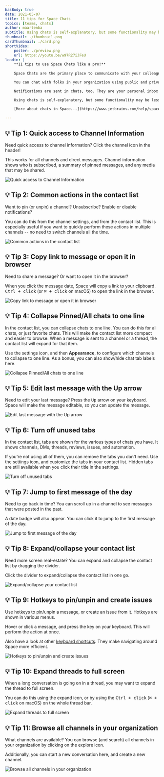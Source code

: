 ```yaml
---
hasBody: true
date: 2021-05-07
title: 11 tips for Space Chats
topics: [teams, chats]
author: maartenba
subtitle: Using chats is self-explanatory, but some functionality may be lesser-known. Not with these tips!
thumbnail: ./thumbnail.png
cardThumbnail: ./card.png
shortVideo:
    poster: ./preview.png
    url: https://youtu.be/w97R27iJFeU
leadin: |
    **11 tips to use Space Chats like a pro!**
    
    Space Chats are the primary place to communicate with your colleagues, and stay up-to-date.

    You can chat with folks in your organization using public and private channels, and use direct messages to have private chats with one or more people.

    Notifications are sent in chats, too. They are your personal inbox for notifications, requests, and alerts.

    Using chats is self-explanatory, but some functionality may be lesser-known. Let's look at 11 tips to use Space Chats like a pro! 

    [More about chats in Space...](https://www.jetbrains.com/help/space/chats.html)
    
---
```


## 💡 Tip 1: Quick access to Channel Information

Need quick access to channel information? Click the channel icon in the header!

This works for all channels and direct messages. Channel information shows who is subscribed, a summary of pinned messages, and any media that may be shared.

![Quick access to Channel Information](tip01-quick-access-to-channel-info.png)

## 💡 Tip 2: Common actions in the contact list

Want to pin (or unpin) a channel? Unsubscribe? Enable or disable notifications?

You can do this from the channel settings, and from the contact list.
This is especially useful if you want to quickly perform these actions in multiple channels -- no need to switch channels all the time. 

![Common actions in the contact list](tip02-common-actions-in-contact-list.png) 

## 💡 Tip 3: Copy link to message or open it in browser

Need to share a message? Or want to open it in the browser?

When you click the message date, Space will copy a link to your clipboard. <kbd>Ctrl + click</kbd> (or <kbd>⌘ + click</kbd> on macOS) to open the link in the browser.

![Copy link to message or open it in browser](tip03-copy-link-open-browser.png)

## 💡 Tip 4: Collapse Pinned/All chats to one line

In the contact list, you can collapse chats to one line. You can do this for all chats, or just favorite chats.
This will make the contact list more compact and easier to browse. When a message is sent to a channel or a thread, the contact list will expand for that item.

Use the settings icon, and then **Appearance**, to configure which channels to collapse to one line. As a bonus, you can also show/hide chat tab labels here.

![Collapse Pinned/All chats to one line](tip04-collapse-channels-to-one-line.png)

## 💡 Tip 5: Edit last message with the Up arrow

Need to edit your last message? Press the <kbd>Up</kbd> arrow on your keyboard. Space will make the message editable, so you can update the message.

![Edit last message with the Up arrow](tip05-edit-last-message-up-arrow.png)

## 💡 Tip 6: Turn off unused tabs

In the contact list, tabs are shown for the various types of chats you have. It shows channels, DMs, threads, reviews, issues, and automation.

If you're not using all of them, you can remove the tabs you don't need. Use the settings icon, and customize the tabs in your contact list.
Hidden tabs are still available when you click their title in the settings.

![Turn off unused tabs](tip06-turn-off-unused-tabs.png)

## 💡 Tip 7: Jump to first message of the day

Need to go back in time? You can scroll up in a channel to see messages that were posted in the past.

A date badge will also appear. You can click it to jump to the first message of the day. 

![Jump to first message of the day](tip07-jump-first-message-of-day.png)

## 💡 Tip 8: Expand/collapse your contact list

Need more screen real-estate? You can expand and collapse the contact list by dragging the divider.

Click the divider to expand/collapse the contact list in one go.

![Expand/collapse your contact list](tip08-expand-collapse-contact-list.png)

## 💡 Tip 9: Hotkeys to pin/unpin and create issues

Use hotkeys to pin/unpin a message, or create an issue from it. Hotkeys are shown in various menus.

Hover or click a message, and press the key on your keyboard. This will perform the action at once.

Also have a look at other [keyboard shortcuts](https://www.jetbrains.com/space/guide/tips/keyboard-shortcuts/).
They make navigating around Space more efficient.

![Hotkeys to pin/unpin and create issues](tip09-use-hotkeys.png)

## 💡 Tip 10: Expand threads to full screen

When a long conversation is going on in a thread, you may want to expand the thread to full screen.

You can do this using the expand icon, or by using the <kbd>Ctrl + click</kbd> (<kbd>⌘ + click</kbd> on macOS) on the whole thread bar.

![Expand threads to full screen](tip10-threads-full-screen.png)

## 💡 Tip 11: Browse all channels in your organization

What channels are available? You can browse (and search) all channels in your organization by clicking on the explore icon.

Additionally, you can start a new conversation here, and create a new channel.

![Browse all channels in your organization](tip11-browse-channels-organization.png)